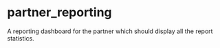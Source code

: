 # partner_reporting
A reporting dashboard for the partner which should display all the report statistics.
